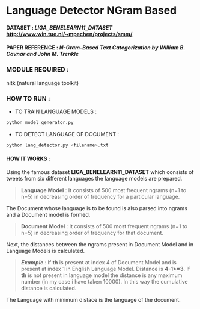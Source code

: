 # Language Detector NGram Based

#### DATASET : *LIGA_BENELEARN11_DATASET* http://www.win.tue.nl/~mpechen/projects/smm/
#### **PAPER REFERENCE** : *N-Gram-Based Text Categorization by William B. Cavnar and John M. Trenkle*

### MODULE REQUIRED :
nltk (natural language toolkit)

### HOW TO RUN :
- TO TRAIN LANGUAGE MODELS :
 ```sh
 python model_generator.py
 ```
- TO DETECT LANGUAGE OF DOCUMENT :
 ```sh
 python lang_detector.py <filename>.txt
 ```
 
#### HOW IT WORKS :
Using the famous dataset **LIGA_BENELEARN11_DATASET** which consists of tweets from six different languages
the language models are prepared.

> **Language Model** : It consists of 500 most frequent ngrams (n=1 to n=5) in decreasing order of frequency for a particular language.

The Document whose language is to be found is also parsed into ngrams and a Document model is formed.

> **Document Model** : It consists of 500 most frequent ngrams (n=1 to n=5) in decreasing order of frequency for that document.

Next, the distances between the ngrams present in Document Model and in Language Models is calculated.

> ***Example*** : If **th** is present at index 4 of Document Model and is present at index 1 in English Language Model. Distance is **4-1>=3**. If **th** is not present in language model the distance is any maximum number (in my case i have taken 10000). In this way the cumulative distance is calculated.

The Language with minimum distace is the language of the document.
   
